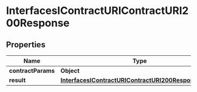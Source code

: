 

# InterfacesIContractURIContractURI200Response

## Properties

Name | Type | Description | Notes
------------ | ------------- | ------------- | -------------
**contractParams** | **Object** |  | 
**result** | [**InterfacesIContractURIContractURI200ResponseResult**](InterfacesIContractURIContractURI200ResponseResult.md) |  | 





